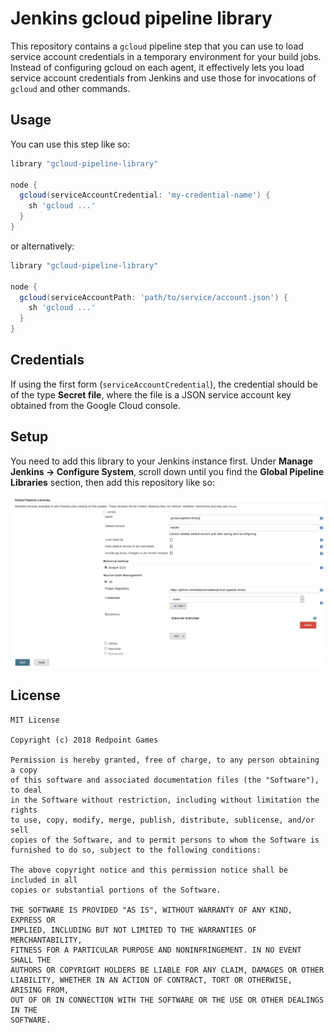 # Jenkins gcloud pipeline library

This repository contains a `gcloud` pipeline step that you can use to load service account credentials in a temporary environment for your build jobs. Instead of configuring gcloud on each agent, it effectively lets you load service account credentials from Jenkins and use those for invocations of `gcloud` and other commands.

## Usage

You can use this step like so:

```groovy
library "gcloud-pipeline-library"

node {
  gcloud(serviceAccountCredential: 'my-credential-name') {
    sh 'gcloud ...'
  }
}
```

or alternatively:

```groovy
library "gcloud-pipeline-library"

node {
  gcloud(serviceAccountPath: 'path/to/service/account.json') {
    sh 'gcloud ...'
  }
}
```

## Credentials

If using the first form (`serviceAccountCredential`), the credential should be of the type **Secret file**, where the file is a JSON service account key obtained from the Google Cloud console.

## Setup

You need to add this library to your Jenkins instance first. Under **Manage Jenkins -> Configure System**, scroll down until you find the **Global Pipeline Libraries** section, then add this repository like so:

![Setup Instructions](./setup.png)

## License

```
MIT License

Copyright (c) 2018 Redpoint Games

Permission is hereby granted, free of charge, to any person obtaining a copy
of this software and associated documentation files (the "Software"), to deal
in the Software without restriction, including without limitation the rights
to use, copy, modify, merge, publish, distribute, sublicense, and/or sell
copies of the Software, and to permit persons to whom the Software is
furnished to do so, subject to the following conditions:

The above copyright notice and this permission notice shall be included in all
copies or substantial portions of the Software.

THE SOFTWARE IS PROVIDED "AS IS", WITHOUT WARRANTY OF ANY KIND, EXPRESS OR
IMPLIED, INCLUDING BUT NOT LIMITED TO THE WARRANTIES OF MERCHANTABILITY,
FITNESS FOR A PARTICULAR PURPOSE AND NONINFRINGEMENT. IN NO EVENT SHALL THE
AUTHORS OR COPYRIGHT HOLDERS BE LIABLE FOR ANY CLAIM, DAMAGES OR OTHER
LIABILITY, WHETHER IN AN ACTION OF CONTRACT, TORT OR OTHERWISE, ARISING FROM,
OUT OF OR IN CONNECTION WITH THE SOFTWARE OR THE USE OR OTHER DEALINGS IN THE
SOFTWARE.
```